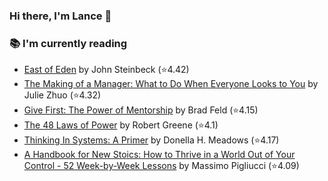 ### Hi there, I'm Lance 👋

### 📚 I'm currently reading
  <!-- GOODREADS-LIST:START -->
- [East of Eden](https://www.goodreads.com/review/show/5864521119?utm_medium=api&utm_source=rss) by John Steinbeck (⭐️4.42)
- [The Making of a Manager: What to Do When Everyone Looks to You](https://www.goodreads.com/review/show/7824530837?utm_medium=api&utm_source=rss) by Julie Zhuo (⭐️4.32)
- [Give First: The Power of Mentorship](https://www.goodreads.com/review/show/7660929449?utm_medium=api&utm_source=rss) by Brad Feld (⭐️4.15)
- [The 48 Laws of Power](https://www.goodreads.com/review/show/5380635273?utm_medium=api&utm_source=rss) by Robert Greene (⭐️4.1)
- [Thinking In Systems: A Primer](https://www.goodreads.com/review/show/3660068239?utm_medium=api&utm_source=rss) by Donella H. Meadows (⭐️4.17)
- [A Handbook for New Stoics: How to Thrive in a World Out of Your Control - 52 Week-by-Week Lessons](https://www.goodreads.com/review/show/3880315152?utm_medium=api&utm_source=rss) by Massimo Pigliucci (⭐️4.09)
<!-- GOODREADS-LIST:END -->

